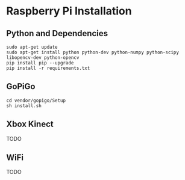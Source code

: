 # Raspberry Pi Installation

## Python and Dependencies
```
sudo apt-get update
sudo apt-get install python python-dev python-numpy python-scipy libopencv-dev python-opencv
pip install pip --upgrade
pip install -r requirements.txt
```

## GoPiGo
```
cd vendor/gopigo/Setup
sh install.sh
```

## Xbox Kinect
TODO

## WiFi
TODO
